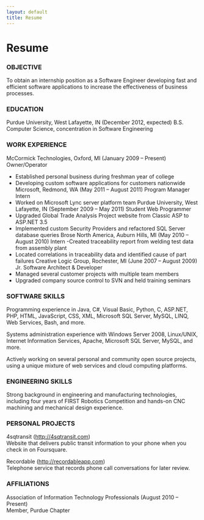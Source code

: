```yaml
---
layout: default
title: Resume
---
```


# Resume

### OBJECTIVE

To obtain an internship position as a Software Engineer developing fast and efficient software applications to increase the effectiveness of business processes.

### EDUCATION

Purdue University, West Lafayette, IN (December 2012, expected)
B.S. Computer Science, concentration in Software Engineering

### WORK EXPERIENCE

McCormick Technologies, Oxford, MI (January 2009 – Present)
Owner/Operator
- Established personal business during freshman year of college
- Developing custom software applications for customers nationwide
Microsoft, Redmond, WA (May 2011 – August 2011)
Program Manager Intern
- Worked on Microsoft Lync server platform team
Purdue University, West Lafayette, IN (September 2009 – May 2011)
Student Web Programmer
- Upgraded Global Trade Analysis Project website from Classic ASP to ASP.NET 3.5
- Implemented custom Security Providers and refactored SQL Server database queries
Brose North America, Auburn Hills, MI (May 2010 – August 2010)
Intern
-Created traceability report from welding test data from assembly plant
- Located correlations in traceability data and identified cause of part failures
Creative Logic Group, Rochester, MI (June 2007 – August 2009)
Jr. Software Architect & Developer
- Managed several customer projects with multiple team members
- Upgraded company source control to SVN and held training seminars

### SOFTWARE SKILLS

Programming experience in Java, C#, Visual Basic, Python, C, ASP.NET, PHP, HTML, JavaScript, CSS, XML, Microsoft SQL Server, MySQL, LINQ, Web Services, Bash, and more.

Systems administration experience with Windows Server 2008, Linux/UNIX, Internet Information Services, Apache, Microsoft SQL Server, MySQL, and more.

Actively working on several personal and community open source projects, using a unique mixture of web services and cloud computing platforms.

### ENGINEERING SKILLS

Strong background in engineering and manufacturing technologies, including four years of FIRST Robotics Competition and hands-on CNC machining and mechanical design experience.

### PERSONAL PROJECTS

4sqtransit (http://4sqtransit.com)  
Website that delivers public transit information to your phone when you check in on Foursquare.

Recordable (http://recordableapp.com)  
Telephone service that records phone call conversations for later review.

### AFFILIATIONS

Association of Information Technology Professionals (August 2010 – Present)  
Member, Purdue Chapter
